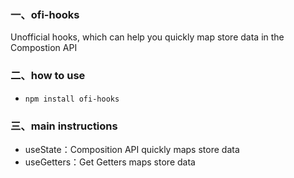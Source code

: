 ### 一、ofi-hooks
Unofficial hooks, which can help you quickly map store data in the Compostion API
### 二、how to use
* ```npm install ofi-hooks```
### 三、main instructions
* useState：Composition API quickly maps store data
* useGetters：Get Getters maps store data



